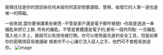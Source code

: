 [Title]: # (為何密碼如此重要)
[Order]: # (5)

密碼往往是你的資訊與任何未經你同意卻想要讀取、使用、破壞它的人第一道也是唯一的障礙。

一般來說,當你要保護某些東西 -不管是家戶還是電子郵件帳號t -你就是透過一串鑰匙來把它上鎖. 所有的鑰匙，不管是實體還是電子的,都有一個共同點: 一旦鑰匙落入他人手上，鎖就可以有效地被打開。你可以使用最先進的安全工具，但是如果你的密碼很容易被識破 或者你不小心讓它流入惡人之手，他們可不會輕易放過你。
![image](password1.png)